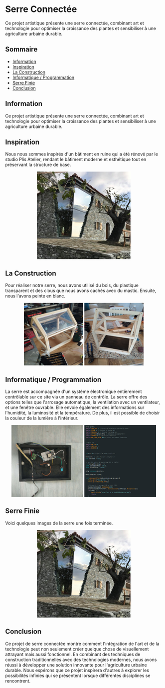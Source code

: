 # Serre Connectée

Ce projet artistique présente une serre connectée, combinant art et technologie pour optimiser la croissance des plantes et sensibiliser à une agriculture urbaine durable.

## Sommaire 
- [Information](#information)
- [Inspiration](#inspiration)
- [La Construction](#la-construction)
- [Informatique / Programmation](#informatique--programmation)
- [Serre Finie](#serre-finie)
- [Conclusion](#conclusion)

## Information
Ce projet artistique présente une serre connectée, combinant art et technologie pour optimiser la croissance des plantes et sensibiliser à une agriculture urbaine durable.

## Inspiration
Nous nous sommes inspirés d'un bâtiment en ruine qui a été rénové par le studio Plis Atelier, rendant le bâtiment moderne et esthétique tout en préservant la structure de base.

<div align="center">
    <img src="html/image/inspiration.jpg" alt="Inspiration" width="300" height="280">
</div>

## La Construction
Pour réaliser notre serre, nous avons utilisé du bois, du plastique transparent et des clous que nous avons cachés avec du mastic. Ensuite, nous l'avons peinte en blanc.

<div align="center">
    <img src="html/image/imageprensentaiton1.jpg" alt="Présentation 1" width="190" height="200">
    <img src="html/image/imageprensentaiton2.jpg" alt="Présentation 2" width="190" height="200">
</div>

## Informatique / Programmation
La serre est accompagnée d'un système électronique entièrement contrôlable sur ce site via un panneau de contrôle. La serre offre des options telles que l'arrosage automatique, la ventilation avec un ventilateur, et une fenêtre ouvrable. Elle envoie également des informations sur l'humidité, la luminosité et la température. De plus, il est possible de choisir la couleur de la lumière à l'intérieur.

<div align="center">
    <img src="html/image/insatalation_cablage.jpg" alt="Câblage" width="230" height="230">
    <img src="html/image/imagecode.png" alt="Code" width="230" height="230">
</div>

## Serre Finie
Voici quelques images de la serre une fois terminée.

<div align="center">
    <img src="html/image/inspiration.jpg" alt="Inspiration" width="300" height="280">
</div>

## Conclusion
Ce projet de serre connectée montre comment l'intégration de l'art et de la technologie peut non seulement créer quelque chose de visuellement attrayant mais aussi fonctionnel. En combinant des techniques de construction traditionnelles avec des technologies modernes, nous avons réussi à développer une solution innovante pour l'agriculture urbaine durable. Nous espérons que ce projet inspirera d'autres à explorer les possibilités infinies qui se présentent lorsque différentes disciplines se rencontrent.
